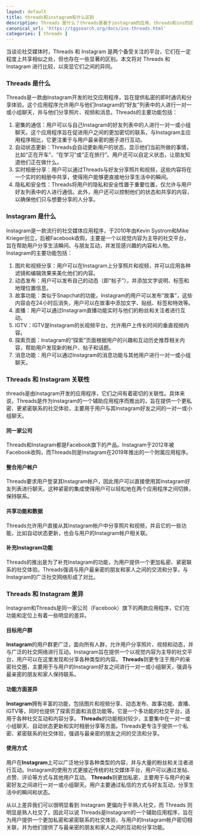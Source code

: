 ```yaml
---
layout: default
title: threads和instagram有什么区别
description: Threads 是什么？threads是基于instagram的应用，threads和ins的区别是什么呢，为什么有了instagram还需要有另外一个threads app呢，threads app是不是值得我们进一步去了解和应用呢？
canonical_url: 'https://tggsearch.org/docs/ins-threads.html'
categories: [ threads ]
---
```

当谈论社交媒体时，Threads 和 Instagram 是两个备受关注的平台，它们在一定程度上共享相似之处，但也存在一些显著的区别。本文将对 Threads 和 Instagram 进行比较，以突显它们之间的异同。

### Threads 是什么
Threads是一款由Instagram开发的社交应用程序，旨在提供私密的即时通讯和分享体验。这个应用程序允许用户与他们Instagram的“好友”列表中的人进行一对一或小组聊天，并与他们分享照片、视频和消息。Threads的主要功能包括：
1. 密集的通信：用户可以与自己Instagram的好友列表中的人进行一对一或小组聊天。这个应用程序旨在促进用户之间的更加密切的联系，与Instagram主应用程序相比，它更注重于与用户最亲密的圈子进行互动。
2. 自动状态更新：Threads会自动更新用户的状态，显示他们当前所做的事情，比如“正在开车”、“在学习”或“正在旅行”。用户还可以自定义状态，让朋友知道他们正在做什么。
3. 实时相册分享：用户可以通过Threads与好友分享照片和视频，这些内容将在一个实时的相册中共享，使得用户能够更直接地分享生活中的瞬间。
4. 隐私和安全性：Threads将用户的隐私和安全性置于重要位置，仅允许与用户好友列表中的人进行通信。此外，用户还可以控制他们的状态和共享的内容，以确保他们只与想要分享的人分享。

### Instagram 是什么
Instagram是一款流行的社交媒体应用程序，于2010年由Kevin Systrom和Mike Krieger创立，后被Facebook收购，主要是一个以视觉内容为主导的社交平台，旨在帮助用户分享生活瞬间、与朋友互动，并发现感兴趣的内容和人物。Instagram的主要功能包括：
1. 图片和视频分享：用户可以在Instagram上分享照片和视频，并可以应用各种滤镜和编辑效果来美化他们的内容。
2. 动态发布：用户可以发布自己的动态（即“帖子”），并添加文字说明、标签和地理位置信息。
3. 故事功能：类似于Snapchat的功能，Instagram的用户可以发布“故事”，这些内容会在24小时后消失，用户可以在故事中添加文字、贴纸、标签和特效等。
4. 直播：用户可以通过Instagram直播功能实时与他们的粉丝和关注者进行互动。
5. IGTV：IGTV是Instagram的长视频平台，允许用户上传长时间的垂直视频内容。
6. 探索页面：Instagram的“探索”页面根据用户的兴趣和互动历史推荐相关内容，帮助用户发现新的帐户、帖子和话题。
7. 消息功能：用户可以通过Instagram的消息功能与其他用户进行一对一或小组聊天。

### Threads 和 Instagram 关联性
threads是由Instagram开发的应用程序，它们之间有着密切的关联性。具体来说，Threads是作为Instagram的一个辅助应用程序而推出的，旨在提供一个更私密、更紧密联系的社交体验，主要用于用户与其Instagram好友之间的一对一或小组聊天。

#### 同一家公司
Threads和Instagram都是Facebook旗下的产品。Instagram于2012年被Facebook收购，而Threads则是Instagram在2019年推出的一个附属应用程序。

#### 整合用户帐户
Threads要求用户登录其Instagram帐户，因此用户可以直接使用其Instagram好友列表进行聊天。这种紧密的集成使得用户可以轻松地在两个应用程序之间切换，保持联系。

#### 共享功能和数据
Threads允许用户直接从其Instagram帐户中分享照片和视频，并且它的一些功能，比如自动状态更新，也会与用户的Instagram帐户相关联。

#### 补充Instagram功能
Threads的推出是为了补充Instagram的功能，为用户提供一个更加私密、紧密联系的社交体验。Threads强调与用户最亲密的朋友和家人之间的交流和分享，与Instagram的广泛社交网络形成了对比。

### Threads 和 Instagram 差异
Instagram和Threads是同一家公司（Facebook）旗下的两款应用程序，它们在功能和定位上有着一些明显的差异。

#### 目标用户群
**Instagram**的用户群更广泛，面向所有人群，允许用户分享照片、视频和动态，并与广泛的社交网络进行互动。Instagram旨在提供一个以视觉内容为主导的社交平台，用户可以在这里发现和分享各种类型的内容。
**Threads**则更专注于用户的亲密社交圈，主要用于与用户的Instagram好友之间进行一对一或小组聊天，强调与最亲密的朋友和家人保持联系。

#### 功能方面差异
**Instagram**拥有丰富的功能，包括图片和视频分享、动态发布、故事功能、直播、IGTV等，同时也提供了探索页面和消息功能等。它是一个多功能的社交平台，适用于各种社交互动和内容分享。
**Threads**的功能相对较少，主要集中在一对一或小组聊天、自动状态更新和实时相册分享等方面。Threads更专注于提供一个私密、紧密联系的社交体验，强调与最亲密的朋友之间的交流和分享。

#### 使用方式
用户在**Instagram**上可以广泛地分享各种类型的内容，并与大量的粉丝和关注者进行互动。Instagram的使用方式更接近传统的社交媒体平台，用户可以通过发帖、点赞、评论等方式与其他用户互动。
**Threads**则更加私密，主要用于与用户的亲密好友之间进行一对一或小组聊天。用户主要通过私信的方式与好友互动，分享生活中的瞬间和状态。

从以上差异我们可以很明显看到 Instagram 更偏向于半熟人社交，而 Threads 则明显是熟人社交了。因此可以说 Threads是Instagram的一个辅助应用程序，旨在为用户提供一个更加私密和紧密联系的社交体验，与用户的Instagram帐户密切相关联，并为他们提供了与最亲密的朋友和家人之间的互动和分享功能。
